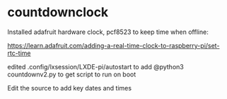 # countdownclock

Installed adafruit hardware clock, pcf8523 to keep time when offline:

https://learn.adafruit.com/adding-a-real-time-clock-to-raspberry-pi/set-rtc-time


edited .config/lxsession/LXDE-pi/autostart to add 
   @python3 countdownv2.py 
to get script to run on boot

Edit the source to add key dates and times

